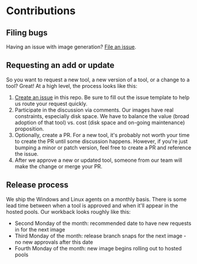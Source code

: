 # Contributions

## Filing bugs

Having an issue with image generation?
[File an issue](https://github.com/Microsoft/azure-pipelines-image-generation/issues/new?template=bugs.md).

## Requesting an add or update

So you want to request a new tool, a new version of a tool, or a change to a tool? Great!
At a high level, the process looks like this:

1.  [Create an issue](https://github.com/Microsoft/azure-pipelines-image-generation/issues/new?template=tools.md) in this repo. Be sure to fill out the issue template to help us route your request quickly.
2.  Participate in the discussion via comments.
Our images have real constraints, especially disk space.
We have to balance the value (broad adoption of that tool) vs. cost (disk space and on-going maintenance) proposition.
3.  Optionally, create a PR.
For a new tool, it's probably not worth your time to create the PR until some discussion happens.
However, if you're just bumping a minor or patch version, feel free to create a PR and reference the issue.
4. After we approve a new or updated tool, someone from our team will make the change or merge your PR.

## Release process

We ship the Windows and Linux agents on a monthly basis.
There is some lead time between when a tool is approved and when it'll appear in the hosted pools.
Our workback looks roughly like this:

* Second Monday of the month: recommended date to have new requests in for the next image
* Third Monday of the month: release branch snaps for the next image - no new approvals after this date
* Fourth Monday of the month: new image begins rolling out to hosted pools
